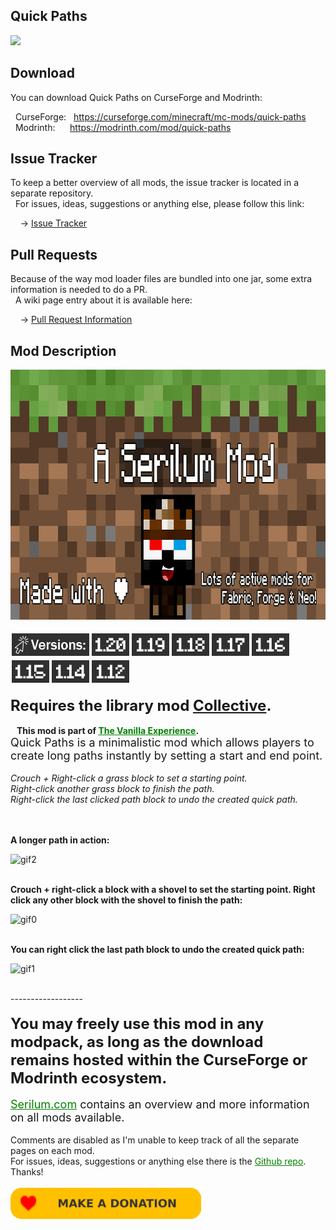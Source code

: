 <h2>Quick Paths</h2>
<p><a href="https://github.com/Serilum/Quick-Paths"><img src="https://serilum.com/assets/data/logo/quick-paths.png"></a></p><h2>Download</h2>
<p>You can download Quick Paths on CurseForge and Modrinth:</p><p>&nbsp;&nbsp;CurseForge: &nbsp;&nbsp;<a href="https://curseforge.com/minecraft/mc-mods/quick-paths">https://curseforge.com/minecraft/mc-mods/quick-paths</a><br>&nbsp;&nbsp;Modrinth: &nbsp;&nbsp;&nbsp;&nbsp;&nbsp;<a href="https://modrinth.com/mod/quick-paths">https://modrinth.com/mod/quick-paths</a></p>
<h2>Issue Tracker</h2>
<p>To keep a better overview of all mods, the issue tracker is located in a separate repository.<br>&nbsp;&nbsp;For issues, ideas, suggestions or anything else, please follow this link:</p>
<p>&nbsp;&nbsp;&nbsp;&nbsp;-> <a href="https://serilum.com/url/issue-tracker">Issue Tracker</a></p>
<h2>Pull Requests</h2>
<p>Because of the way mod loader files are bundled into one jar, some extra information is needed to do a PR.<br>&nbsp;&nbsp;A wiki page entry about it is available here:</p>
<p>&nbsp;&nbsp;&nbsp;&nbsp;-> <a href="https://serilum.com/url/pull-requests">Pull Request Information</a></p>
<h2>Mod Description</h2>
<p><a href="https://serilum.com/" rel="nofollow"><img src="https://github.com/Serilum/.cdn/blob/main/description/header/header.png" alt="" width="838" height="400"></a><br><br><a href="https://legacy.curseforge.com/minecraft/mc-mods/quick-paths/files"><img src="https://github.com/Serilum/.cdn/raw/main/description/versions/header.png"></a><a href="https://legacy.curseforge.com/minecraft/mc-mods/quick-paths/files/all?filter-status=1&filter-game-version=1738749986:75125" rel="nofollow"><img src="https://github.com/Serilum/.cdn/raw/main/description/versions/1_20.png"></a><a href="https://legacy.curseforge.com/minecraft/mc-mods/quick-paths/files/all?filter-status=1&filter-game-version=1738749986:73407" rel="nofollow"><img src="https://github.com/Serilum/.cdn/raw/main/description/versions/1_19.png"></a><a href="https://legacy.curseforge.com/minecraft/mc-mods/quick-paths/files/all?filter-status=1&filter-game-version=1738749986:73250" rel="nofollow"><img src="https://github.com/Serilum/.cdn/raw/main/description/versions/1_18.png"></a><a href="https://legacy.curseforge.com/minecraft/mc-mods/quick-paths/files/all?filter-status=1&filter-game-version=1738749986:73242" rel="nofollow"><img src="https://github.com/Serilum/.cdn/raw/main/description/versions/1_17.png"></a><a href="https://legacy.curseforge.com/minecraft/mc-mods/quick-paths/files/all?filter-status=1&filter-game-version=1738749986:70886" rel="nofollow"><img src="https://github.com/Serilum/.cdn/raw/main/description/versions/1_16.png"></a><a href="https://legacy.curseforge.com/minecraft/mc-mods/quick-paths/files/all?filter-status=1&filter-game-version=1738749986:68722" rel="nofollow"><img src="https://github.com/Serilum/.cdn/raw/main/description/versions/1_15.png"></a><a href="https://legacy.curseforge.com/minecraft/mc-mods/quick-paths/files/all?filter-status=1&filter-game-version=1738749986:64806" rel="nofollow"><img src="https://github.com/Serilum/.cdn/raw/main/description/versions/1_14.png"></a><a href="https://legacy.curseforge.com/minecraft/mc-mods/quick-paths/files/all?filter-status=1&filter-game-version=1738749986:628" rel="nofollow"><img src="https://github.com/Serilum/.cdn/raw/main/description/versions/1_12.png"></a><br><br><strong><span style="font-size:24px">Requires the library mod&nbsp;<a style="font-size:24px" href="https://www.curseforge.com/minecraft/mc-mods/collective" rel="nofollow">Collective</a>.</span></strong><strong>&nbsp;<br><br> &nbsp; &nbsp;This mod is part of <span style="color:#008000"><a style="color:#008000" href="https://curseforge.com/minecraft/modpacks/the-vanilla-experience" rel="nofollow">The Vanilla Experience</a></span>.</strong><br><span style="font-size:18px">Quick Paths is a minimalistic mod which allows players to create long paths instantly by setting a start and end point.</span><br><br><span style="font-size:14px"><em>Crouch + Right-click a grass block to set a starting point.</em></span><br><span style="font-size:14px"><em>Right-click another grass block to finish the path.</em></span><br><span style="font-size:14px"><em>Right-click the last clicked path block to undo the created quick path.</em></span><br><br></p>
<p>&nbsp;<br><strong>A longer path in action:</strong></p>
<div class="spoiler">
<p><picture><img src="https://github.com/Serilum/.cdn/raw/main/projects/quick-paths/a.gif" alt="gif2" width="1000" height="532"></picture></p>
</div>
<p>&nbsp;<br><strong>Crouch + right-click a block with a shovel to set the starting point. Right click any other block with the shovel to finish the path:</strong></p>
<div class="spoiler">
<p><picture><img src="https://github.com/Serilum/.cdn/raw/main/projects/quick-paths/b.gif" alt="gif0" width="1000" height="530"></picture></p>
</div>
<p>&nbsp;<br><strong>You can right click the last path block to undo the created quick path:</strong></p>
<div class="spoiler">
<p><picture><img src="https://github.com/Serilum/.cdn/raw/main/projects/quick-paths/c.gif" alt="gif1" width="1000" height="534"></picture></p>
</div>
<p><br>------------------<br><br><span style="font-size:24px"><strong>You may freely use this mod in any modpack, as long as the download remains hosted within the CurseForge or Modrinth ecosystem.</strong></span><br><br><span style="font-size:18px"><a style="font-size:18px;color:#008000" href="https://serilum.com/" rel="nofollow">Serilum.com</a> contains an overview and more information on all mods available.</span><br><br><span style="font-size:14px">Comments are disabled as I'm unable to keep track of all the separate pages on each mod.</span><span style="font-size:14px"><br>For issues, ideas, suggestions or anything else there is the&nbsp;<a style="font-size:14px;color:#008000" href="https://serilum.com/url/issue-tracker" rel="nofollow">Github repo</a>. Thanks!</span><span style="font-size:6px"><br><br></span><a href="https://ricksouth.com/donate" rel="nofollow"><img src="https://github.com/Serilum/.cdn/raw/main/description/shields/donation_rounded.svg" alt="" width="306" height="50"></a></p>